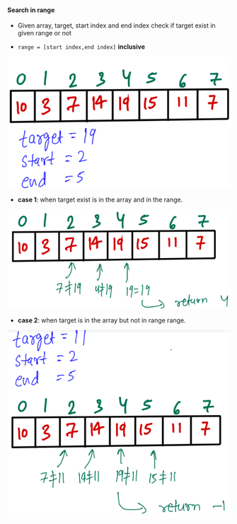 #### Search in range
- Given array, target, start index and end index check if target exist in given range or not

- `range = [start index,end index]` __inclusive__

![image](https://github.com/mayankdubey1996/DSA_and_Leetcode/blob/main/1.Linear%20Search/images/3.1search_in_range.png)

- __case 1__:
when target exist is in the array and in the range.

![image](https://github.com/mayankdubey1996/DSA_and_Leetcode/blob/main/1.Linear%20Search/images/3.2search_in_range.png)

- __case 2__:
when target is in the array but not in range range.

![image](https://github.com/mayankdubey1996/DSA_and_Leetcode/blob/main/1.Linear%20Search/images/3.3search_in_range.png)
